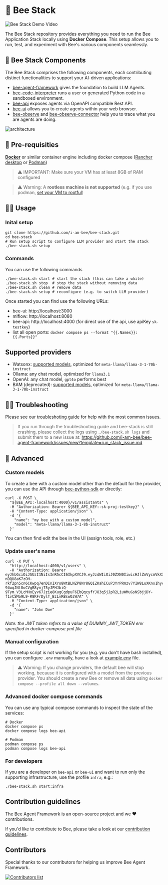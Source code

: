 # 🐝 Bee Stack

![Bee Stack Demo Video](https://media.githubusercontent.com/media/i-am-bee/bee-stack/refs/heads/assets/docs/assets/bee-stack-demo.gif)

The Bee Stack repository provides everything you need to run the Bee Application Stack locally using **Docker Compose**. This setup allows you to run, test, and experiment with Bee's various components seamlessly.

## 🧩 Bee Stack Components

The Bee Stack comprises the following components, each contributing distinct functionalities to support your AI-driven applications:

- [bee-agent-framework](https://github.com/i-am-bee/bee-agent-framework) gives the foundation to build LLM Agents.
- [bee-code-interpreter](https://github.com/i-am-bee/bee-code-interpreter) runs a user or generated Python code in a sandboxed environment.
- [bee-api](https://github.com/i-am-bee/bee-api) exposes agents via OpenAPI compatible Rest API.
- [bee-ui](https://github.com/i-am-bee/bee-ui) allows you to create agents within your web browser.
- [bee-observe](https://github.com/i-am-bee/bee-observe) and [bee-observe-connector](https://github.com/i-am-bee/bee-observe-connector) help you to trace what you are agents are doing.

![architecture](https://raw.githubusercontent.com/i-am-bee/bee-stack/refs/heads/assets/docs/assets/architecture.svg)

## 🔧 Pre-requisities
**[Docker](https://www.docker.com/)** or similar container engine including docker
compose ([Rancher desktop](https://docs.rancherdesktop.io/) or [Podman](https://podman.io/))
> ⚠️ IMPORTANT: Make sure your VM has at least 8GB of RAM configured

> ⚠️ Warning: A **rootless machine is not supported** (e.g. if you use podman,
> [set your VM to rootful](https://docs.podman.io/en/stable/markdown/podman-machine-set.1.html#examples))

## 🏃‍♀️ Usage

### Inital setup
```shell
git clone https://github.com/i-am-bee/bee-stack.git
cd bee-stack
# Run setup script to configure LLM provider and start the stack
./bee-stack.sh setup
```


### Commands
You can use the following commands
```shell
./bee-stack.sh start # start the stack (this can take a while)
./bee-stack.sh stop  # stop the stack without removing data
./bee-stack.sh clean # remove data
./bee-stack.sh setup # reconfigure (e.g. to switch LLM provider)
```
Once started you can find use the following URLs:

- bee-ui: http://localhost:3000
- mlflow: http://localhost:8080
- bee-api: http://localhost:4000 (for direct use of the api, use apiKey `sk-testkey`)
- list all open ports: `docker compose ps --format "{{.Names}}: {{.Ports}}"`

## Supported providers

- Watsonx: [supported models](https://github.com/i-am-bee/bee-agent-framework/blob/main/src/adapters/watsonx/chatPreset.ts), optimized for `meta-llama/llama-3-1-70b-instruct`
- Ollama: any chat model, optimized for `llama3.1`
- OpenAI: any chat model, `gpt4o` performs best
- BAM (deprecated): [supported models](https://github.com/i-am-bee/bee-agent-framework/blob/main/src/adapters/bam/chatPreset.ts), optimized for `meta-llama/llama-3-1-70b-instruct`

##  ⛓️‍💥 Troubleshooting
Please see our [troubleshoting guide](docs/troubleshooting.md) for help with the most common issues.

> If you run through the troubleshooting guide and bee-stack is still crashing, please collect
> the logs using `./bee-stack.sh logs` and submit them to a new issue at:
> https://github.com/i-am-bee/bee-agent-framework/issues/new?template=run_stack_issue.md

## 👷 Advanced

### Custom models
To create a bee with a custom model other than the default for the provider, you can use the API 
through [bee-python-sdk](https://github.com/i-am-bee/bee-python-sdk) or directly:

```shell
curl -X POST \
  "${BEE_API:-localhost:4000}/v1/assistants" \
  -H "Authorization: Bearer ${BEE_API_KEY:-sk-proj-testkey}" \
  -H "Content-Type: application/json" \
  -d '{
    "name": "my bee with a custom model",
    "model": "meta-llama/llama-3-1-8b-instruct"
  }'
```
You can then find edit the bee in the UI (assign tools, role, etc.)

### Update user's name

```shell
curl -X PUT \
  "http://localhost:4000/v1/users" \
  -H "Authorization: Bearer eyJhbGciOiJSUzI1NiIsInR5cCI6IkpXVCJ9.eyJzdWIiOiJ0ZXN0IiwicHJlZmVycmVkX3VzZXJuYW1lIjoiVGVzdCBVc2VyIiwiZW1haWwiOiJ0ZXN0QGVtYWlsLmNvbSIsImlhdCI6MTUxNjIzOTAyMiwiaXNzIjoiaHR0cHM6Ly9sb2NhbGhvc3QiLCJhdWQiOiJiZWUtdGVzdCJ9.vwkGnl7lBbzJYk6BtoW3VoA3mnNJVI-nDQU8aK7zOH-rkf2pn5cn6CKwpq7enDInIXro8WtBLNZP8Nr8GQIZKahICuP3YrPRmzv7YIW8LuXKnx1hycg5OAtj0OtQi5FYwwCxTYW9pBF2it7XwQSBcW7yYsOrvgs7jVhThCOsavX0YiAROxZIhk1idZT4Pl3egfUI_dy9iBxcn7xocTnos-94wqJNt8oCVgB8ynj75yJFHJbiQ-9Tym_V3LcMHoEyv67Jzie8KugCgdpuF6EbQqcyfYJ83q5jJpR2LiuWMuGsNSbjjDY-f1vCSMo9L9-R8KFrDylT_BzLvRBswOzW7A" \
  -H "Content-Type: application/json" \
  -d '{
    "name": "John Doe"
  }'
```

*Note: the JWT token refers to a value of DUMMY_JWT_TOKEN env specified in docker-compose.yml file* 

### Manual configuration

If the setup script is not working for you (e.g. you don't have bash installed), you can
configure `.env` manually, have a look at [example.env](example.env) file.

> ⚠️ Warning: If you change providers, the default bee will stop working, because it is configured with a model from the previous provider. You should create a new Bee or remove all data using `docker compose --profile all down --volumes`.

### Advanced docker compose commands
You can use any typical compose commands to inspect the state of the services:
```shell
# Docker
docker compose ps
docker compose logs bee-api

# Podman
podman compose ps
podman compose logs bee-api
```

### For developers
If you are a developer on `bee-api` or `bee-ui` and want to run only the supporting infrastructure,
use the profile `infra`, e.g.:

```shell
./bee-stack.sh start:infra
```

## Contribution guidelines

The Bee Agent Framework is an open-source project and we ❤️ contributions.

If you'd like to contribute to Bee, please take a look at our [contribution guidelines](./CONTRIBUTING.md).

## Contributors

Special thanks to our contributors for helping us improve Bee Agent Framework.

<a href="https://github.com/i-am-bee/bee-stack/graphs/contributors">
  <img alt="Contributors list" src="https://contrib.rocks/image?repo=i-am-bee/bee-stack" />
</a>

